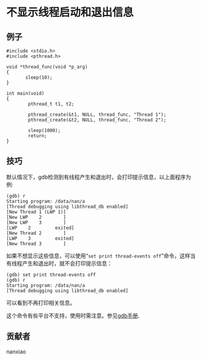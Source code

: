 # 不显示线程启动和退出信息
## 例子
	#include <stdio.h>
	#include <pthread.h>
	
	void *thread_func(void *p_arg)
	{
	       sleep(10);
	}
	
	int main(void)
	{
	        pthread_t t1, t2;
	
	        pthread_create(&t1, NULL, thread_func, "Thread 1");
	        pthread_create(&t2, NULL, thread_func, "Thread 2");
	
	        sleep(1000);
	        return;
	}


## 技巧
默认情况下，gdb检测到有线程产生和退出时，会打印提示信息，以上面程序为例:  

	(gdb) r
	Starting program: /data/nan/a
	[Thread debugging using libthread_db enabled]
	[New Thread 1 (LWP 1)]
	[New LWP    2        ]
	[New LWP    3        ]
	[LWP    2         exited]
	[New Thread 2        ]
	[LWP    3         exited]
	[New Thread 3        ]


如果不想显示这些信息，可以使用“`set print thread-events off`”命令，这样当有线程产生和退出时，就不会打印提示信息：

    (gdb) set print thread-events off
	(gdb) r
	Starting program: /data/nan/a
	[Thread debugging using libthread_db enabled]



可以看到不再打印相关信息。

这个命令有些平台不支持，使用时需注意。参见[gdb手册](https://sourceware.org/gdb/onlinedocs/gdb/Threads.html).

## 贡献者

nanxiao
